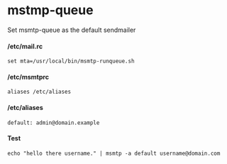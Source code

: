 # mstmp-queue

Set msmtp-queue as the default sendmailer

#### /etc/mail.rc
```
set mta=/usr/local/bin/msmtp-runqueue.sh
```

#### /etc/msmtprc
```
aliases /etc/aliases
```

#### /etc/aliases   
```
default: admin@domain.example
```

#### Test
```
echo "hello there username." | msmtp -a default username@domain.com
```
